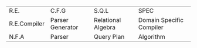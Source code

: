 <table>
<tr>
    <td>R.E.</td>
    <td>C.F.G</td>
    <td>S.Q.L</td>
    <td>SPEC</td>
</tr>
<tr>
    <td>R.E.Compiler</td>
    <td>Parser Generator</td>
    <td>Relational Algebra</td>
    <td>Domain Specific Compiler</td>
</tr>
<tr>
    <td>N.F.A</td>
    <td>Parser</td>
    <td>Query Plan</td>
    <td>Algorithm</td>
</tr>
</table>
